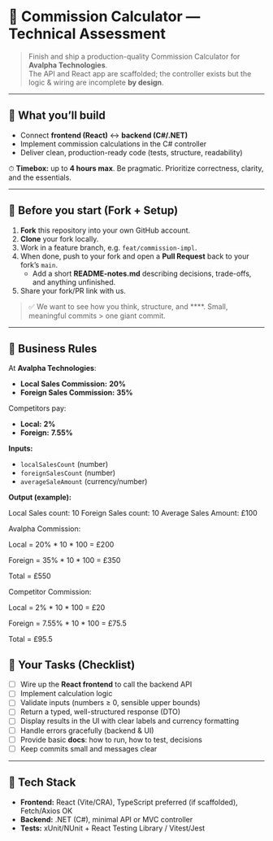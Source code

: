 # 🧮 Commission Calculator — Technical Assessment

> Finish and ship a production-quality Commission Calculator for **Avalpha Technologies**.  
> The API and React app are scaffolded; the controller exists but the logic & wiring are incomplete **by design**.

---

## 🚀 What you’ll build

- Connect **frontend (React)** ↔ **backend (C#/.NET)**  
- Implement commission calculations in the C# controller  
- Deliver clean, production-ready code (tests, structure, readability)

⏱ **Timebox:** up to **4 hours max**. Be pragmatic. Prioritize correctness, clarity, and the essentials.

---

## 🔀 Before you start (Fork + Setup)

1. **Fork** this repository into your own GitHub account.  
2. **Clone** your fork locally.  
3. Work in a feature branch, e.g. `feat/commission-impl`.  
4. When done, push to your fork and open a **Pull Request** back to your fork’s `main`.  
   - Add a short **README-notes.md** describing decisions, trade-offs, and anything unfinished.  
5. Share your fork/PR link with us.

> ✅ We want to see how you think, structure, and ****. Small, meaningful commits > one giant commit.

---

## 🧠 Business Rules

At **Avalpha Technologies**:
- **Local Sales Commission:** **20%**
- **Foreign Sales Commission:** **35%**

Competitors pay:
- **Local:** **2%**
- **Foreign:** **7.55%**

**Inputs:**
- `localSalesCount` (number)  
- `foreignSalesCount` (number)  
- `averageSaleAmount` (currency/number)  

**Output (example):**

Local Sales count: 10
Foreign Sales count: 10
Average Sales Amount: £100

Avalpha Commission:

Local = 20% * 10 * 100 = £200

Foreign = 35% * 10 * 100 = £350

Total = £550

Competitor Commission:

Local = 2% * 10 * 100 = £20

Foreign = 7.55% * 10 * 100 = £75.5

Total = £95.5

## 🧩 Your Tasks (Checklist)

- [ ] Wire up the **React frontend** to call the backend API  
- [ ] Implement calculation logic 
- [ ] Validate inputs (numbers ≥ 0, sensible upper bounds)  
- [ ] Return a typed, well-structured response (DTO)  
- [ ] Display results in the UI with clear labels and currency formatting  
- [ ] Handle errors gracefully (backend & UI)  
- [ ] Provide basic **docs**: how to run, how to test, decisions  
- [ ] Keep commits small and messages clear  

---

## 🧱 Tech Stack

- **Frontend:** React (Vite/CRA), TypeScript preferred (if scaffolded), Fetch/Axios OK  
- **Backend:** .NET (C#), minimal API or MVC controller  
- **Tests:** xUnit/NUnit + React Testing Library / Vitest/Jest  
